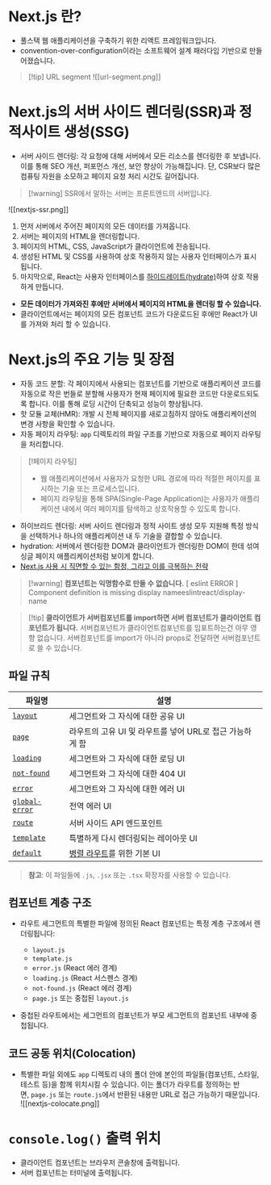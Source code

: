 # Next.js 란?
- 풀스택 웹 애플리케이션을 구축하기 위한 리액트 프레임워크입니다.
- convention-over-configuration이라는 소프트웨어 설계 패러다임 기반으로 만들어졌습니다.

> [!tip] URL segment
> ![[url-segment.png]] 
# Next.js의 서버 사이드 렌더링(SSR)과 정적사이트 생성(SSG)
- 서버 사이드 렌더링: 각 요청에 대해 서버에서 모든 리소스를 렌더링한 후 보냅니다. 이를 통해 SEO 개선, 퍼포먼스 개선, 보안 향상이 가능해집니다.
  단, CSR보다 많은 컴퓨팅 자원을 소모하고 페이지 요청 처리 시간도 길어집니다.
> [!warning] SSR에서 말하는 서버는 프론트엔드의 서버입니다.

![[nextjs-ssr.png]]
1. 먼저 서버에서 주어진 페이지의 모든 데이터를 가져옵니다.
2. 서버는 페이지의 HTML을 렌더링합니다.
3. 페이지의 HTML, CSS, JavaScript가 클라이언트에 전송됩니다.
4. 생성된 HTML 및 CSS를 사용하여 상호 작용하지 않는 사용자 인터페이스가 표시됩니다.
5. 마지막으로, React는 사용자 인터페이스를 [하이드레이트(hydrate)](https://react.dev/reference/react-dom/client/hydrateRoot#hydrating-server-rendered-html)하여 상호 작용하게 만듭니다.
- **모든 데이터가 가져와진 후에만 서버에서 페이지의 HTML을 렌더링 할 수 있습니다.** 
- 클라이언트에서는 페이지의 모든 컴포넌트 코드가 다운로드된 후에만 React가 UI를 가져와 처리 할 수 있습니다.
# Next.js의 주요 기능 및 장점
- 자동 코드 분할: 각 페이지에서 사용되는 컴포넌트를 기반으로 애플리케이션 코드를 자동으로 작은 번들로 분할해 사용자가 현재 페이지에 필요한 코드만 다운로드되도록 합니다. 이를 통해  로딩 시간이 단축되고 성능이 향상됩니다.
- 핫 모듈 교체(HMR): 개발 시 전체 페이지를 새로고침하지 않아도 애플리케이션의 변경 사항을 확인할 수 있습니다.
- 자동 페이지 라우팅: `app` 디렉토리의 파일 구조를 기반으로 자동으로 페이지 라우팅을 처리합니다.
> [!페이지 라우팅]
> - 웹 애플리케이션에서 사용자가 요청한 URL 경로에 따라 적절한 페이지를 표시하는 기술 또는 프로세스입니다.
> - 페이지 라우팅을 통해 SPA(Single-Page Application)는 사용자가 애플리케이션 내에서 여러 페이지를 탐색하고 상호작용할 수 있도록 합니다.

- 하이브리드 렌더링: 서버 사이드 렌더링과 정적 사이트 생성 모두 지원해 특정 방식을 선택하거나 하나의 애플리케이션 내 두 기술을 결합할 수 있습니다.
- hydration: 서버에서 렌더링한 DOM과 클라이언트가 렌더링한 DOM이 한데 섞여 싱글 페이지 애플리케이션처럼 보이게 합니다. 
- [Next.js 사용 시 직면할 수 있는 함정, 그리고 이를 극복하는 전략](https://reactnext-central.xyz/blog/nextjs-challenges)

> [!warning] **컴포넌트는 익명함수로 만들 수 없습니다.**
> \[ eslint ERROR ] Component definition is missing display nameeslintreact/display-name

> [!tip] **클라이언트가 서버컴포넌트를 import하면 서버 컴포넌트가 클라이언트 컴포넌트가 됩니다.** 
> 서버컴포넌트가 클라이언트컴포넌트를 임포트하는건 아무 영향 없습니다.
> 서버컴포넌트를 import가 아니라 props로 전달하면 서버컴포넌트로 쓸 수 있습니다.
## 파일 규칙

| 파일명                                                                                                                    | 설명                                                                                    |
| ---------------------------------------------------------------------------------------------------------------------- | ------------------------------------------------------------------------------------- |
| [`layout`](https://reactnext-central.xyz/docs/nextjs/routing/pages-and-layouts#%EB%A0%88%EC%9D%B4%EC%95%84%EC%9B%83)   | 세그먼트와 그 자식에 대한 공유 UI                                                                  |
| [`page`](https://reactnext-central.xyz/docs/nextjs/routing/pages-and-layouts#%ED%8E%98%EC%9D%B4%EC%A7%80)              | 라우트의 고유 UI 및 라우트를 넣어 URL로 접근 가능하게 함                                                   |
| [`loading`](https://reactnext-central.xyz/docs/nextjs/routing/loading-ui-and-streaming)                                | 세그먼트와 그 자식에 대한 로딩 UI                                                                  |
| [`not-found`](https://nextjs.orghttps//nextjs.orghttps://nextjs.org/docs/app/api-reference/file-conventions/not-found) | 세그먼트와 그 자식에 대한 404 UI                                                                 |
| [`error`](https://reactnext-central.xyz/docs/nextjs/routing/error-handling)                                            | 세그먼트와 그 자식에 대한 에러 UI                                                                  |
| [`global-error`](https://reactnext-central.xyz/docs/nextjs/routing/error-handling)                                     | 전역 에러 UI                                                                              |
| [`route`](https://reactnext-central.xyz/docs/nextjs/routing/route-handlers)                                            | 서버 사이드 API 엔드포인트                                                                      |
| [`template`](https://reactnext-central.xyz/docs/nextjs/routing/pages-and-layouts#%ED%85%9C%ED%94%8C%EB%A6%BF)          | 특별하게 다시 렌더링되는 레이아웃 UI                                                                 |
| [`default`](https://nextjs.orghttps//nextjs.orghttps://nextjs.org/docs/app/api-reference/file-conventions/default)     | [병렬 라우트](https://reactnext-central.xyz/docs/nextjs/routing/parallel-routes)를 위한 기본 UI |

> **참고**: 이 파일들에 `.js`, `.jsx` 또는 `.tsx` 확장자를 사용할 수 있습니다.

## 컴포넌트 계층 구조
- 라우트 세그먼트의 특별한 파일에 정의된 React 컴포넌트는 특정 계층 구조에서 렌더링됩니다:
	- `layout.js`
	- `template.js`
	- `error.js` (React 에러 경계)
	- `loading.js` (React 서스펜스 경계)
	- `not-found.js` (React 에러 경계)
	- `page.js` 또는 중첩된 `layout.js`

- 중첩된 라우트에서는 세그먼트의 컴포넌트가 부모 세그먼트의 컴포넌트 내부에 중첩됩니다.
## 코드 공동 위치(Colocation)
- 특별한 파일 외에도 `app` 디렉토리 내의 폴더 안에 본인의 파일들(컴포넌트, 스타일, 테스트 등)을 함께 위치시킬 수 있습니다.
  이는 폴더가 라우트를 정의하는 반면, `page.js` 또는 `route.js`에서 반환된 내용만 URL로 접근 가능하기 때문입니다.
	![[nextjs-colocate.png]]
# `console.log()` 출력 위치
- 클라이언트 컴포넌트는 브라우저 콘솔창에 출력됩니다.
- 서버 컴포넌트는 터미널에 출력됩니다. 